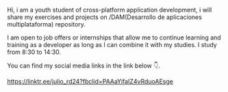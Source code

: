 Hi, i am a youth student of cross-platform application development, i will share my exercises and projects on /DAM(Desarrollo de aplicaciones multiplataforma) repository. 

I am open to job offers or internships that allow me to continue learning and training as a developer as long as I can combine it with my studies. I study from 8:30 to 14:30.

You can find my social media links
in the link below 👇.

https://linktr.ee/julio_rd24?fbclid=PAAaYifaIZ4vRduoAEsge

